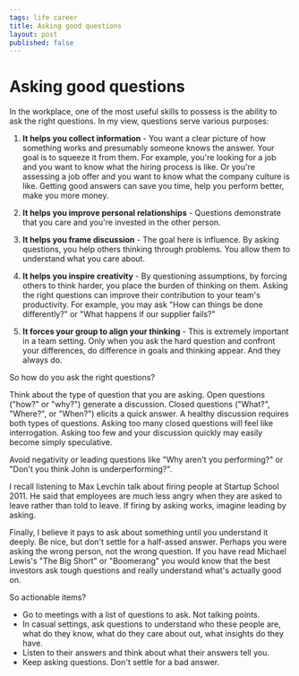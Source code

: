 ```yaml
--- 
tags: life career
title: Asking good questions
layout: post
published: false
---
```


# Asking good questions

In the workplace, one of the most useful skills to possess is the ability to
ask the right questions. In my view, questions serve various purposes:

1. **It helps you collect information** - You want a clear picture of how something works and presumably someone knows the answer. Your goal is to squeeze it from them. For example, you're looking for a job and you want to know what the hiring process is like. Or you're assessing a job offer and you want to know what the company culture is like. Getting good answers can save you time, help you perform better, make you more money. 

2. **It helps you improve personal relationships** - Questions demonstrate that you care and you're invested in the other person. 

3. **It helps you frame discussion** - The goal here is influence. By asking questions, you help others thinking through problems. You allow them to understand what you care about. 

4. **It helps you inspire creativity** - By questioning assumptions, by forcing others to think harder, you place the burden of thinking on them. Asking the right questions can improve their contribution to your team's productivity. For example, you may ask "How can things be done differently?" or "What happens if our supplier fails?"

5. **It forces your group to align your thinking** - This is extremely important in a team setting. Only when you ask the hard question and confront your differences, do difference in goals and thinking appear. And they always do. 

So how do you ask the right questions?

Think about the type of question that you are asking. Open questions ("how?"
or "why?") generate a discussion. Closed questions ("What?", "Where?", or
"When?") elicits a quick answer. A healthy discussion requires both types of
questions. Asking too many closed questions will feel like interrogation.
Asking too few and your discussion quickly may easily become simply
speculative.

Avoid negativity or leading questions like "Why aren't you performing?" or
"Don't you think John is underperforming?".

I recall listening to Max Levchin talk about firing people at Startup School
2011. He said that employees are much less angry when they are asked to leave
rather than told to leave. If firing by asking works, imagine leading by
asking.

Finally, I believe it pays to ask about something until you understand it
deeply. Be nice, but don't settle for a half-assed answer. Perhaps you were
asking the wrong person, not the wrong question. If you have read Michael
Lewis's "The Big Short" or "Boomerang" you would know that the best investors
ask tough questions and really understand what's actually good on.

So actionable items?

* Go to meetings with a list of questions to ask. Not talking points.
* In casual settings, ask questions to understand who these people are, what do they know, what do they care about out, what insights do they have. 
* Listen to their answers and think about what their answers tell you. 
* Keep asking questions. Don't settle for a bad answer. 

